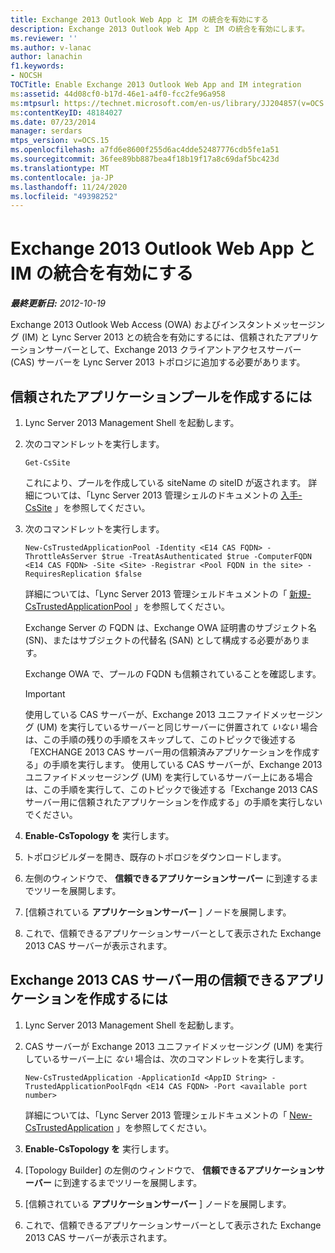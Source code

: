 ```yaml
---
title: Exchange 2013 Outlook Web App と IM の統合を有効にする
description: Exchange 2013 Outlook Web App と IM の統合を有効にします。
ms.reviewer: ''
ms.author: v-lanac
author: lanachin
f1.keywords:
- NOCSH
TOCTitle: Enable Exchange 2013 Outlook Web App and IM integration
ms:assetid: 44d08cf0-b17d-46e1-a4f0-fcc2fe96a958
ms:mtpsurl: https://technet.microsoft.com/en-us/library/JJ204857(v=OCS.15)
ms:contentKeyID: 48184027
ms.date: 07/23/2014
manager: serdars
mtps_version: v=OCS.15
ms.openlocfilehash: a7fd6e8600f255d6ac4dde52487776cdb5fe1a51
ms.sourcegitcommit: 36fee89bb887bea4f18b19f17a8c69daf5bc423d
ms.translationtype: MT
ms.contentlocale: ja-JP
ms.lasthandoff: 11/24/2020
ms.locfileid: "49398252"
---
```

# <a name="enable-exchange-2013-outlook-web-app-and-im-integration"></a>Exchange 2013 Outlook Web App と IM の統合を有効にする

<div data-xmlns="http://www.w3.org/1999/xhtml">

<div class="topic" data-xmlns="http://www.w3.org/1999/xhtml" data-msxsl="urn:schemas-microsoft-com:xslt" data-cs="https://msdn.microsoft.com/">

<div data-asp="https://msdn2.microsoft.com/asp">



</div>

<div id="mainSection">

<div id="mainBody">

<span> </span>

_**最終更新日:** 2012-10-19_

Exchange 2013 Outlook Web Access (OWA) およびインスタントメッセージング (IM) と Lync Server 2013 との統合を有効にするには、信頼されたアプリケーションサーバーとして、Exchange 2013 クライアントアクセスサーバー (CAS) サーバーを Lync Server 2013 トポロジに追加する必要があります。

<div>

## <a name="to-create-a-trusted-application-pool"></a>信頼されたアプリケーションプールを作成するには

1.  Lync Server 2013 Management Shell を起動します。

2.  次のコマンドレットを実行します。
    
        Get-CsSite
    
    これにより、プールを作成している siteName の siteID が返されます。 詳細については、「Lync Server 2013 管理シェルのドキュメントの [入手-CsSite](https://docs.microsoft.com/powershell/module/skype/Get-CsSite) 」を参照してください。

3.  次のコマンドレットを実行します。
    
        New-CsTrustedApplicationPool -Identity <E14 CAS FQDN> -ThrottleAsServer $true -TreatAsAuthenticated $true -ComputerFQDN <E14 CAS FQDN> -Site <Site> -Registrar <Pool FQDN in the site> -RequiresReplication $false
    
    詳細については、「Lync Server 2013 管理シェルドキュメントの「 [新規-CsTrustedApplicationPool](https://docs.microsoft.com/powershell/module/skype/New-CsTrustedApplicationPool) 」を参照してください。
    
    Exchange Server の FQDN は、Exchange OWA 証明書のサブジェクト名 (SN)、またはサブジェクトの代替名 (SAN) として構成する必要があります。
    
    Exchange OWA で、プールの FQDN も信頼されていることを確認します。
    
    <div>
    

    > [!IMPORTANT]  
    > 使用している CAS サーバーが、Exchange 2013 ユニファイドメッセージング (UM) を実行しているサーバーと同じサーバーに併置されて <EM>いない</EM> 場合は、この手順の残りの手順をスキップして、このトピックで後述する「EXCHANGE 2013 CAS サーバー用の信頼済みアプリケーションを作成する」の手順を実行します。 使用している CAS サーバーが、Exchange 2013 ユニファイドメッセージング (UM) を実行しているサーバー上にある場合は、この手順を実行して、このトピックで後述する「Exchange 2013 CAS サーバー用に信頼されたアプリケーションを作成する」の手順を実行しないでください。

    
    </div>

4.  **Enable-CsTopology を** 実行します。

5.  トポロジビルダーを開き、既存のトポロジをダウンロードします。

6.  左側のウィンドウで、 **信頼できるアプリケーションサーバー** に到達するまでツリーを展開します。

7.  [信頼されている **アプリケーションサーバー** ] ノードを展開します。

8.  これで、信頼できるアプリケーションサーバーとして表示された Exchange 2013 CAS サーバーが表示されます。

</div>

<div>

## <a name="to-create-a-trusted-application-for-the-exchange-2013-cas-server"></a>Exchange 2013 CAS サーバー用の信頼できるアプリケーションを作成するには

1.  Lync Server 2013 Management Shell を起動します。

2.  CAS サーバーが Exchange 2013 ユニファイドメッセージング (UM) を実行しているサーバー上に *ない* 場合は、次のコマンドレットを実行します。
    
        New-CsTrustedApplication -ApplicationId <AppID String> -TrustedApplicationPoolFqdn <E14 CAS FQDN> -Port <available port number>
    
    詳細については、「Lync Server 2013 管理シェルドキュメントの「 [New-CsTrustedApplication](https://docs.microsoft.com/powershell/module/skype/New-CsTrustedApplication) 」を参照してください。

3.  **Enable-CsTopology を** 実行します。

4.  [Topology Builder] の左側のウィンドウで、 **信頼できるアプリケーションサーバー** に到達するまでツリーを展開します。

5.  [信頼されている **アプリケーションサーバー** ] ノードを展開します。

6.  これで、信頼できるアプリケーションサーバーとして表示された Exchange 2013 CAS サーバーが表示されます。

</div>

</div>

<span> </span>

</div>

</div>

</div>

